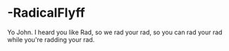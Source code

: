 -RadicalFlyff
=============
Yo John. I heard you like Rad, so we rad your rad, so you can rad your rad while you're radding your rad.